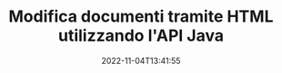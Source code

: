 ---
############################# Static ############################
layout: "product"
date: 2022-11-04T13:41:55
draft: false

product: "Editor"
product_tag: "editor"
platform: "Java"
platform_tag: "java"

############################# Head ############################
head_title: "API dell'editor di documenti Java | Modifica i file di testo XML Web di Word utilizzando HTML"
head_description: "API dell'editor di documenti per Java. Carica file Microsoft Word, XML, Web e di testo in HTML e riconverti nel formato originale dopo la manipolazione."

############################# Header ############################
title: "Modifica documenti tramite HTML utilizzando l'API Java"
description: "Integra le applicazioni Java con l'editor HTML per manipolare i documenti e riconvertirli nel formato originale."
button:
    enable: true

############################# SubMenu ############################
submenu:
    enable: true
    
    left:
        img_alt: "GroupDocs.Editor for Java"
        image: "https://www.groupdocs.cloud/templates/groupdocs/images/product-logos/groupdocs-editor-java.png"
        product: "GroupDocs.Editor"
        platform: "Java"

    middle:
        button:
            # button loop
            - link: "#overview"
              text: "Panoramica"

            # button loop
            - link: "#features"
              text: "Caratteristiche"

            # button loop
            - link: "#support"
              text: "Supporto"

            # button loop
            - link: "https://products.groupdocs.app/editor"
              text: "Dimostrazione dal vivo"

            # button loop
            - link: "https://purchase.groupdocs.com/pricing/editor/java"
              text: "Prezzo"

    right:
        link_download: "https://downloads.groupdocs.com/editor"
        link_learn: "https://docs.groupdocs.com/editor/java/"
        link_buy: "https://purchase.groupdocs.com"

############################# Overview ############################
overview:
    enable: true
    content: |
      L'API GroupDocs.Editor per Java consente la modifica dei documenti sotto forma di HTML. L'API supporta più formati di documento e può essere integrata con qualsiasi editor HTML esterno, opensource o a pagamento. L'API dell'editor elaborerà per caricare i documenti, convertirli in HTML, fornire HTML all'interfaccia utente esterna e quindi salvare l'HTML nel documento originale dopo la manipolazione. Può anche essere utilizzato per generare diversi Microsoft Word, fogli di calcolo Excel, file PowerPoint, formati OpenDocument, documenti XML e TXT.
    tabs:
      enable: true     
      
      ## TAB ONE ##
      tab_one:
        description: |
          Di seguito è riportata una panoramica di GroupDocs.Editor per Java:

        left:
          enable: true
          icon: "fab fa-html5"
          title: "Manipola usando HTML"
          content: |
            * Carica documento supportato
            * Modifica contenuto utilizzando HTML
            * Modifica stili correlati
            * Converti in formato originale
      
      ## TAB TWO ##
      tab_two:
        description: |
          GroupDocs.Editor per Java supporta i seguenti [formati di file](https://docs.groupdocs.com/editor/java/supported-document-formats/)

        left:
          enable: true
          table:
            # table loop
            - title: "Microsoft Office"
              content: |
                * **Microsoft Word**: DOC, DOCX, DOCM, DOT, DOTM, DOTX, FlatOPC, WordML, RTF
                * **Microsoft Excel**: XLS, XLSX, XLSM, XLT, XLTX, XLTM, XLSB, XLAM, CSV, TSV, SXC, SpreadsheetML, DIF, DSV
                * **Microsoft PowerPoint**: PPT, PPTX, PPTM, PPS, PPSX, PPSM, POT, POTX, POTM

        right:
          enable: true
          table:
            # table loop
            - title: "Altre famiglie di formati"
              content: |
                * **Formati OpenDocument**: ODT, OTT, ODS, FODS, ODP, OTP
                * **Formati OpenDocument**: MSG, MBOX, EML, EMLX
                * **Formati web**: HTML, MHTML, CHM, XML, TXT
                * **Formati web**: MOBI, AZW3, ePub

      ## TAB THREE ##
      tab_three:
        description: |
          GroupDocs.Editor per Java supporta i seguenti sistemi operativi, framework e gestori di pacchetti:
        
        left:
          enable: true
          table:
            # table loop
            - icon: "fab fa-windows"
              title: "Sistemi operativi"
              content: |
                * Microsoft Windows Desktop
                * Microsoft Windows Server
                * Linux
                * MacOS

            # table loop
            - icon: "fas fa-code"
              title: "Framework supportati"
              content: |
                * Java 7 (1.7) +

        right:
          enable: true
          table:
            # table loop
            - icon: "fas fa-cogs"
              title: "Ambienti di sviluppo"
              content: |
                * NetBeans
                * IntelliJ IDEA
                * Eclipse
            # table loop
            - icon: "fas fa-tools"
              title: "Costruisci strumento di automazione"
              content: |
                * Maven

############################# Features ############################
features:
    enable: true
    title: "GroupDocs.Editor per funzionalità Java"

    feature:
      # feature loop
      - icon: "fas fa-copy"
        content: "Facile integrazione dell'editor HTML"

      # feature loop
      - icon: "fas fa-eye"
        content: "Conversione del documento in HTML DOM"

      # feature loop
      - icon: "fas fa-bolt"
        content: "Estrai contenuto HTML da Document Stream"
      
      # feature loop
      - icon: "fas fa-file-powerpoint"
        content: "Carica, modifica e salva i formati di file Word, Excel e PowerPoint"

      # feature loop
      - icon: "fas fa-code"
        content: "Recupera l'HTML insieme agli elementi incorporati"

      # feature loop
      - icon: "fas fa-cloud"
        content: "Importa, visualizza e modifica documenti XML"

      # feature loop
      - icon: "fas fa-remove-format"
        content: "Bypassa il contenuto HTML e salva le risorse incorporate"

      # feature loop
      - icon: "fas fa-comment-slash"
        content: "Visualizza, modifica e salva documenti di elaborazione testi in modalità pagina"

      # feature loop
      - icon: "fas fa-location-arrow"
        content: "Ottieni il contenuto del tag corpo HTML dal file"

      # feature loop
      - icon: "fas fa-border-all"
        content: "Estrai il contenuto CSS del file HTML"

      # feature loop
      - icon: "fas fa-wrench"
        content: "Usa il contenuto della stringa per ottenere DOM HTML e converti in file"

      # feature loop
      - icon: "fas fa-columns"
        content: "Converti HTML DOM con elementi incorporati"

      # feature loop
      - icon: "fas fa-file-word"
        content: "Converti file di più formati in HTML per la modifica"

      # feature loop
      - icon: "fas fa-envelope"
        content: "Ottieni meta-informazioni dei documenti di input senza modifica"

      # feature loop
      - icon: "fas fa-print"
        content: "Salva i documenti modificati in formato file di testo normale"

      # feature loop
      - icon: "fas fa-file-archive"
        content: "Precisione di conversione"

      # feature loop
      - icon: "fas fa-lock"
        content: "Applica password al documento di output"

      # feature loop
      - icon: "fas fa-file-code"
        content: "Database (DB) Agnostico"
      
      # feature loop
      - icon: "fas fa-fill-drip"
        content: "Interfaccia utente (UI) Agnostica"

      # feature loop
      - icon: "fas fa-file-excel"
        content: "Supporta le licenze a consumo"

    more_feature:
      # more_feature_loop
      - title: "Converti accuratamente da e verso HTML DOM"
        content: |
          L'utilizzo di GroupDocs.Editor per Java consente di creare applicazioni in Java che caricano un documento di formato file supportato per convertirlo in HTML Document Object Model (DOM) insieme ai suoi elementi associati, ad esempio CSS. Inoltre, la nostra API Java Editor ti consente di modificare l'HTML in qualsiasi editor HTML popolare. Dopo aver apportato le modifiche richieste, GroupDocs.Editor per Java ti aiuta a convertire questo HTML risultante nel suo formato di file originale.
          
          ```java
          // Create Editor class by loading an input document
          Editor editor = new Editor("Sample.docx");

          // Open document for edit and obtain EditableDocument
          EditableDocument original = editor.edit();

          // Obtain all-embedded HTML from it
          String allEmbeddedInside = original.getEmbeddedHtml();

          // If necessary, obtain pure HTML-markup, CSS, images and other resources in separate form

          // Whole HTML-markup, without any resources
          String completeHtmlMarkup = original.getContent();

          // Only HTML->BODY content, useful for most of WYSIWYG-editors
          String onlyInnerBody = original.getBodyContent();

          // All CSS stylesheets
          List<CssText> stylesheets = original.getCss();

          // All images, including raster and vector, but without CSS gradients
          List<IImageResource> images = original.getImages();

          // All font resources
          List<FontResourceBase> fonts = original.getFonts();

          // finally, send this content to your WYSIWYG HTML-editor
          ```
      # more_feature_loop
      - title: "Carica e recupera elementi associati"
        content: "GroupDocs.Editor per l'API Java ti consente di recuperare gli elementi associati da documenti di formati supportati, come immagini, CSS, caratteri e altro. Quindi puoi caricare questi elementi associati recuperati, attraversarli e salvarli separatamente dal file HTML finale e avere un output ben gestito."

############################# Support ############################
support:
    enable: true

############################# Solutions ############################
solutions:
    enable: true
    title: "GroupDocs.Editor offre API di modifica dei documenti per altri ambienti di sviluppo popolari"

    solution:
        # solution loop
        - img_alt: "GroupDocs.Editor for .NET"
          image: "https://www.groupdocs.cloud/templates/groupdocs/images/product-logos/groupdocs-editor-net.png"
          product: "GroupDocs.Editor"
          platform: ".NET"
          link: "/editor/net/"

############################# Back to top ###############################
back_to_top:
  enable: true
---